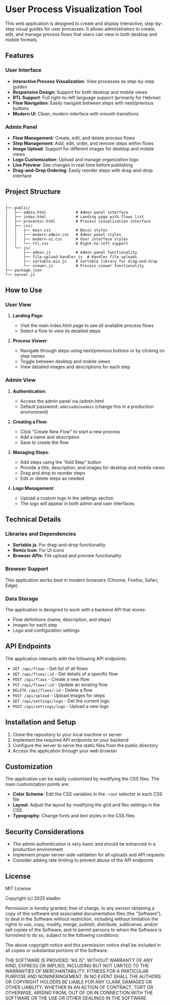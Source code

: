 # User Process Visualization Tool

This web application is designed to create and display interactive, step-by-step visual guides for user processes. It allows administrators to create, edit, and manage process flows that users can view in both desktop and mobile formats.

## Features

### User Interface
- **Interactive Process Visualization**: View processes as step-by-step guides
- **Responsive Design**: Support for both desktop and mobile views
- **RTL Support**: Full right-to-left language support (primarily for Hebrew)
- **Flow Navigation**: Easily navigate between steps with next/previous buttons
- **Modern UI**: Clean, modern interface with smooth transitions

### Admin Panel
- **Flow Management**: Create, edit, and delete process flows
- **Step Management**: Add, edit, order, and remove steps within flows
- **Image Upload**: Support for different images for desktop and mobile views
- **Logo Customization**: Upload and manage organization logo
- **Live Preview**: See changes in real-time before publishing
- **Drag-and-Drop Ordering**: Easily reorder steps with drag-and-drop interface

## Project Structure

```
.
├── public/
│   ├── admin.html             # Admin panel interface
│   ├── index.html             # Landing page with flows list
│   ├── presentor.html         # Process visualization interface
│   ├── css/
│   │   ├── main.css           # Basic styles
│   │   ├── modern-admin.css   # Admin panel styles
│   │   ├── modern-ui.css      # User interface styles
│   │   └── rtl.css            # Right-to-left support
│   └── js/
│       ├── admin.js           # Admin panel functionality
│       ├── file-upload-handler.js  # Handles file uploads
│       ├── sortable.min.js    # Sortable library for drag-and-drop
│       └── viewer.js          # Process viewer functionality
├── package.json
└── server.js
```

## How to Use

### User View

1. **Landing Page**: 
   - Visit the main index.html page to see all available process flows
   - Select a flow to view its detailed steps

2. **Process Viewer**:
   - Navigate through steps using next/previous buttons or by clicking on step names
   - Toggle between desktop and mobile views
   - View detailed images and descriptions for each step

### Admin View

1. **Authentication**:
   - Access the admin panel via /admin.html
   - Default password: `adminadminadmin` (change this in a production environment)

2. **Creating a Flow**:
   - Click "Create New Flow" to start a new process
   - Add a name and description
   - Save to create the flow

3. **Managing Steps**:
   - Add steps using the "Add Step" button
   - Provide a title, description, and images for desktop and mobile views
   - Drag and drop to reorder steps
   - Edit or delete steps as needed

4. **Logo Management**:
   - Upload a custom logo in the settings section
   - The logo will appear in both admin and user interfaces

## Technical Details

### Libraries and Dependencies
- **Sortable.js**: For drag-and-drop functionality
- **Remix Icon**: For UI icons
- **Browser APIs**: File upload and preview functionality

### Browser Support
This application works best in modern browsers (Chrome, Firefox, Safari, Edge).

### Data Storage
The application is designed to work with a backend API that stores:
- Flow definitions (name, description, and steps)
- Images for each step
- Logo and configuration settings

## API Endpoints

The application interacts with the following API endpoints:

- `GET /api/flows` - Get list of all flows
- `GET /api/flows/:id` - Get details of a specific flow
- `POST /api/flows` - Create a new flow
- `PUT /api/flows/:id` - Update an existing flow
- `DELETE /api/flows/:id` - Delete a flow
- `POST /api/upload` - Upload images for steps
- `GET /api/settings/logo` - Get the current logo
- `POST /api/settings/logo` - Upload a new logo

## Installation and Setup

1. Clone the repository to your local machine or server
2. Implement the required API endpoints on your backend
3. Configure the server to serve the static files from the public directory
4. Access the application through your web browser

## Customization

The application can be easily customized by modifying the CSS files. The main customization points are:

- **Color Scheme**: Edit the CSS variables in the `:root` selector in each CSS file
- **Layout**: Adjust the layout by modifying the grid and flex settings in the CSS
- **Typography**: Change fonts and text styles in the CSS files

## Security Considerations

- The admin authentication is very basic and should be enhanced in a production environment
- Implement proper server-side validation for all uploads and API requests
- Consider adding rate limiting to prevent abuse of the API endpoints

## License

MIT License

Copyright (c) 2025 eladbn

Permission is hereby granted, free of charge, to any person obtaining a copy
of this software and associated documentation files (the "Software"), to deal
in the Software without restriction, including without limitation the rights
to use, copy, modify, merge, publish, distribute, sublicense, and/or sell
copies of the Software, and to permit persons to whom the Software is
furnished to do so, subject to the following conditions:

The above copyright notice and this permission notice shall be included in all
copies or substantial portions of the Software.

THE SOFTWARE IS PROVIDED "AS IS", WITHOUT WARRANTY OF ANY KIND, EXPRESS OR
IMPLIED, INCLUDING BUT NOT LIMITED TO THE WARRANTIES OF MERCHANTABILITY,
FITNESS FOR A PARTICULAR PURPOSE AND NONINFRINGEMENT. IN NO EVENT SHALL THE
AUTHORS OR COPYRIGHT HOLDERS BE LIABLE FOR ANY CLAIM, DAMAGES OR OTHER
LIABILITY, WHETHER IN AN ACTION OF CONTRACT, TORT OR OTHERWISE, ARISING FROM,
OUT OF OR IN CONNECTION WITH THE SOFTWARE OR THE USE OR OTHER DEALINGS IN THE
SOFTWARE.